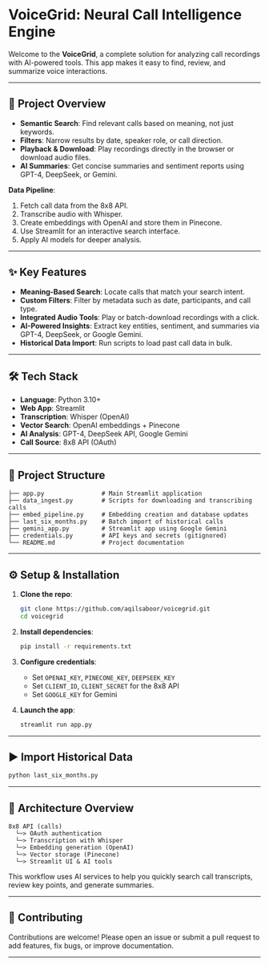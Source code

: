 # VoiceGrid: Neural Call Intelligence Engine

Welcome to the **VoiceGrid**, a complete solution for analyzing call recordings with AI-powered tools. This app makes it easy to find, review, and summarize voice interactions.

---

## 🚀 Project Overview

* **Semantic Search**: Find relevant calls based on meaning, not just keywords.
* **Filters**: Narrow results by date, speaker role, or call direction.
* **Playback & Download**: Play recordings directly in the browser or download audio files.
* **AI Summaries**: Get concise summaries and sentiment reports using GPT-4, DeepSeek, or Gemini.

**Data Pipeline**:

1. Fetch call data from the 8x8 API.
2. Transcribe audio with Whisper.
3. Create embeddings with OpenAI and store them in Pinecone.
4. Use Streamlit for an interactive search interface.
5. Apply AI models for deeper analysis.

---

## ✨ Key Features

* **Meaning-Based Search**: Locate calls that match your search intent.
* **Custom Filters**: Filter by metadata such as date, participants, and call type.
* **Integrated Audio Tools**: Play or batch-download recordings with a click.
* **AI-Powered Insights**: Extract key entities, sentiment, and summaries via GPT-4, DeepSeek, or Google Gemini.
* **Historical Data Import**: Run scripts to load past call data in bulk.

---

## 🛠 Tech Stack

* **Language**: Python 3.10+
* **Web App**: Streamlit
* **Transcription**: Whisper (OpenAI)
* **Vector Search**: OpenAI embeddings + Pinecone
* **AI Analysis**: GPT-4, DeepSeek API, Google Gemini
* **Call Source**: 8x8 API (OAuth)

---

## 📁 Project Structure

```plaintext
├── app.py                # Main Streamlit application
├── data_ingest.py        # Scripts for downloading and transcribing calls
├── embed_pipeline.py     # Embedding creation and database updates
├── last_six_months.py    # Batch import of historical calls
├── gemini_app.py         # Streamlit app using Google Gemini
├── credentials.py        # API keys and secrets (gitignored)
└── README.md             # Project documentation
```

---

## ⚙️ Setup & Installation

1. **Clone the repo**:

   ```bash
   git clone https://github.com/aqilsaboor/voicegrid.git
   cd voicegrid
   ```
2. **Install dependencies**:

   ```bash
   pip install -r requirements.txt
   ```
3. **Configure credentials**:

   * Set `OPENAI_KEY`, `PINECONE_KEY`, `DEEPSEEK_KEY`
   * Set `CLIENT_ID`, `CLIENT_SECRET` for the 8x8 API
   * Set `GOOGLE_KEY` for Gemini
4. **Launch the app**:

   ```bash
   streamlit run app.py
   ```

---

## ▶️ Import Historical Data

```bash
python last_six_months.py
```

---

## 🎨 Architecture Overview

```text
8x8 API (calls)
  └─> OAuth authentication
  └─> Transcription with Whisper
  └─> Embedding generation (OpenAI)
  └─> Vector storage (Pinecone)
  └─> Streamlit UI & AI tools
```

This workflow uses AI services to help you quickly search call transcripts, review key points, and generate summaries.

---

## 🤝 Contributing

Contributions are welcome! Please open an issue or submit a pull request to add features, fix bugs, or improve documentation.

---

